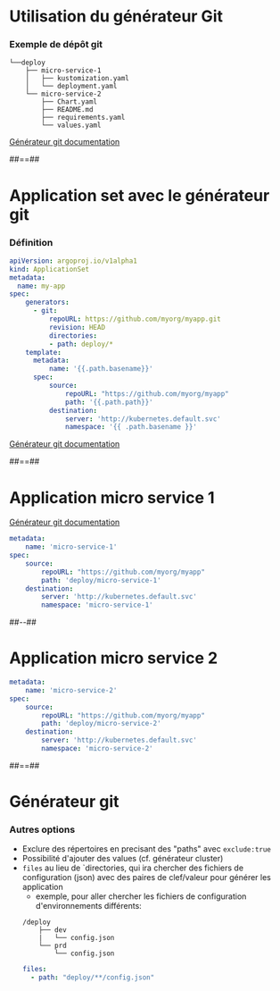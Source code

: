 <!-- .slide: class="with-code max-height"-->
# Utilisation du générateur Git
### Exemple de dépôt git
```
└──deploy
    ├── micro-service-1
    │   ├── kustomization.yaml
    │   └── deployment.yaml
    └── micro-service-2
        ├── Chart.yaml
        ├── README.md
        ├── requirements.yaml
        └── values.yaml
```

[Générateur git documentation](https://argo-cd.readthedocs.io/en/stable/operator-manual/applicationset/Generators-Git/)
<!-- .element: class="credits" -->

##==##
<!-- .slide: class="with-code max-height"-->
# Application set avec le générateur git
### Définition
```yaml [6-11|13-22]
apiVersion: argoproj.io/v1alpha1
kind: ApplicationSet
metadata:
  name: my-app
spec:
    generators:
      - git:
          repoURL: https://github.com/myorg/myapp.git
          revision: HEAD
          directories:
          - path: deploy/*
    template:
      metadata:
          name: '{{.path.basename}}'
      spec:
          source:
              repoURL: "https://github.com/myorg/myapp"
              path: '{{.path.path}}'
          destination:
              server: 'http://kubernetes.default.svc'
              namespace: '{{ .path.basename }}'
```

[Générateur git documentation](https://argo-cd.readthedocs.io/en/stable/operator-manual/applicationset/Generators-Git/)
<!-- .element: class="credits" -->

##==##
<!-- .slide: class="two-column"-->
# Application micro service 1

[Générateur git documentation](https://argo-cd.readthedocs.io/en/stable/operator-manual/applicationset/Generators-Git/)
<!-- .element: class="credits" -->
```yaml
metadata:
    name: 'micro-service-1'
spec:
    source:
        repoURL: "https://github.com/myorg/myapp"
        path: 'deploy/micro-service-1'
    destination:
        server: 'http://kubernetes.default.svc'
        namespace: 'micro-service-1'
```
##--##
# Application micro service 2
```yaml
metadata:
    name: 'micro-service-2'
spec:
    source:
        repoURL: "https://github.com/myorg/myapp"
        path: 'deploy/micro-service-2'
    destination:
        server: 'http://kubernetes.default.svc'
        namespace: 'micro-service-2'
```
##==##
# Générateur git
### Autres options
- Exclure des répertoires en precisant des "paths" avec `exclude:true`
- Possibilité d'ajouter des values (cf. générateur cluster)
- `files` au lieu de `directories, qui ira chercher des fichiers de configuration (json) avec des paires de clef/valeur pour générer les application
  - exemple, pour aller chercher les fichiers de configuration d'environnements différents:
  ```
  /deploy
      ├── dev
      |   └── config.json
      └── prd
          └── config.json
  ```
  ```yaml
  files:
    - path: "deploy/**/config.json"
  ```